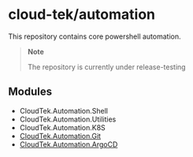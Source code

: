 # cloud-tek/automation

This repository contains core powershell automation.

> **Note**
>
> The repository is currently under release-testing

## Modules

- CloudTek.Automation.Shell
- CloudTek.Automation.Utilities
- CloudTek.Automation.K8S
- [CloudTek.Automation.Git](./src/CloudTek.Automation.Git/readme.md)
- [CloudTek.Automation.ArgoCD](./src/CloudTek.Automation.ArgoCD/readme.md) 
